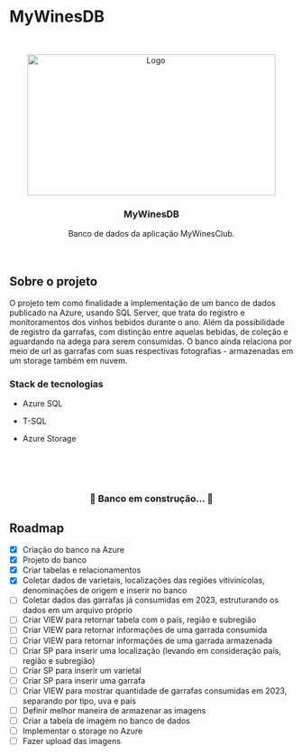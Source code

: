 # MyWinesDB


<!-- PROJECT LOGO -->
<br />
<p align="center">
  <a href="https://github.com/tiagoASF/BudgetAppAPI">
    <img
src="https://user-images.githubusercontent.com/37958485/229240973-bffc65ff-86c0-4e20-8da8-dfa2a06ac587.png" alt="Logo" width="440" height="250">
  </a>

  <h3 align="center">MyWinesDB</h3>

  <p align="center">
    Banco de dados da aplicação MyWinesClub.
    <br />
	<br />
	<br />
	

	
<!-- ABOUT THE PROJECT -->
## Sobre o projeto

<!--[![Product Name Screen Shot][product-screenshot]](https://example.com)-->

O projeto tem como finalidade a implementação de um banco de dados publicado na Azure, usando SQL Server, que trata do registro e monitoramentos dos vinhos bebidos durante o ano. Além da possibilidade de registro da garrafas, com distinção entre aquelas bebidas, de coleção e aguardando na adega para serem consumidas. O banco ainda relaciona por meio de url as garrafas com suas respectivas fotografias - armazenadas em um storage também em nuvem.


### Stack de tecnologias

* Azure SQL
* T-SQL
* Azure Storage

	<br />
	<br />
	<br />

	
<h3 align="center"> 
	🚧  Banco em construção...  🚧
</h3>

<!-- ROADMAP -->
## Roadmap
- [X] Criação do banco na Azure
- [X] Projeto do banco
- [X] Criar tabelas e relacionamentos
- [X] Coletar dados de varietais, localizações das regiões vitivinícolas, denominações de origem e inserir no banco
- [ ] Coletar dados das garrafas já consumidas em 2023, estruturando os dados em um arquivo próprio
- [ ] Criar VIEW para retornar tabela com o país, região e subregião
- [ ] Criar VIEW para retornar informações de uma garrada consumida
- [ ] Criar VIEW para retornar informações de uma garrada armazenada
- [ ] Criar SP para inserir uma localização (levando em consideração país, região e subregião)
- [ ] Criar SP para inserir um varietal
- [ ] Criar SP para inserir uma garrafa
- [ ] Criar VIEW para mostrar quantidade de garrafas consumidas em 2023, separando por tipo, uva e país
- [ ] Definir melhor maneira de armazenar as imagens
- [ ] Criar a tabela de imagem no banco de dados 
- [ ] Implementar o storage no Azure
- [ ] Fazer upload das imagens
